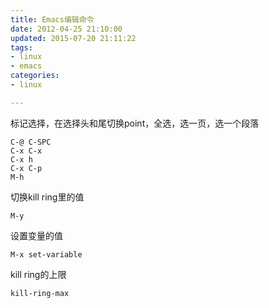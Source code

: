 ```yaml
---
title: Emacs编辑命令
date: 2012-04-25 21:10:00
updated: 2015-07-20 21:11:22
tags: 
- linux
- emacs
categories: 
- linux

---
```

标记选择，在选择头和尾切换point，全选，选一页，选一个段落

    C-@ C-SPC
    C-x C-x
    C-x h
    C-x C-p
    M-h


<!--more-->


切换kill ring里的值

    M-y

设置变量的值

    M-x set-variable

kill ring的上限

    kill-ring-max 

